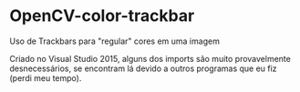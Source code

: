 # OpenCV-color-trackbar
Uso de Trackbars para "regular" cores em uma imagem

Criado no Visual Studio 2015, alguns dos imports são muito provavelmente desnecessários, se encontram lá devido a outros programas que eu fiz (perdi meu tempo).
